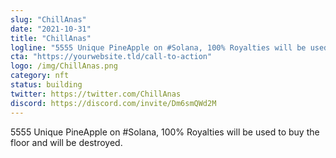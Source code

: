 ```yaml
---
slug: "ChillAnas"
date: "2021-10-31"
title: "ChillAnas"
logline: "5555 Unique PineApple on #Solana, 100% Royalties will be used to buy the floor and will be destroyed."
cta: "https://yourwebsite.tld/call-to-action"
logo: /img/ChillAnas.png
category: nft
status: building
twitter: https://twitter.com/ChillAnas
discord: https://discord.com/invite/Dm6smQWd2M
---
```


5555 Unique PineApple on #Solana, 100% Royalties will be used to buy the floor and will be destroyed.
